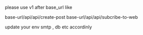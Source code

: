 please use v1 after base_url like

base-url/api/api/create-post
base-url/api/api/subcribe-to-web


update your env 
smtp , db etc accordinly
